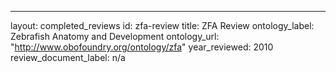 ---
layout: completed_reviews
id: zfa-review
title: ZFA Review
ontology_label: Zebrafish Anatomy and Development
ontology_url: "http://www.obofoundry.org/ontology/zfa"
year_reviewed: 2010
review_document_label: n/a